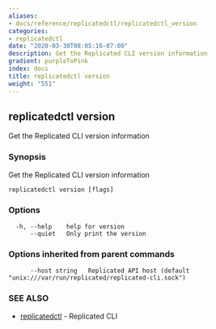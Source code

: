 ```yaml
---
aliases:
- docs/reference/replicatedctl/replicatedctl_version
categories:
- replicatedctl
date: "2020-03-30T08:05:16-07:00"
description: Get the Replicated CLI version information
gradient: purpleToPink
index: docs
title: replicatedctl version
weight: "551"
---
```


## replicatedctl version

Get the Replicated CLI version information

### Synopsis

Get the Replicated CLI version information

```
replicatedctl version [flags]
```

### Options

```
  -h, --help    help for version
      --quiet   Only print the version
```

### Options inherited from parent commands

```
      --host string   Replicated API host (default "unix:///var/run/replicated/replicated-cli.sock")
```

### SEE ALSO

* [replicatedctl](/api/replicatedctl/)	 - Replicated CLI

